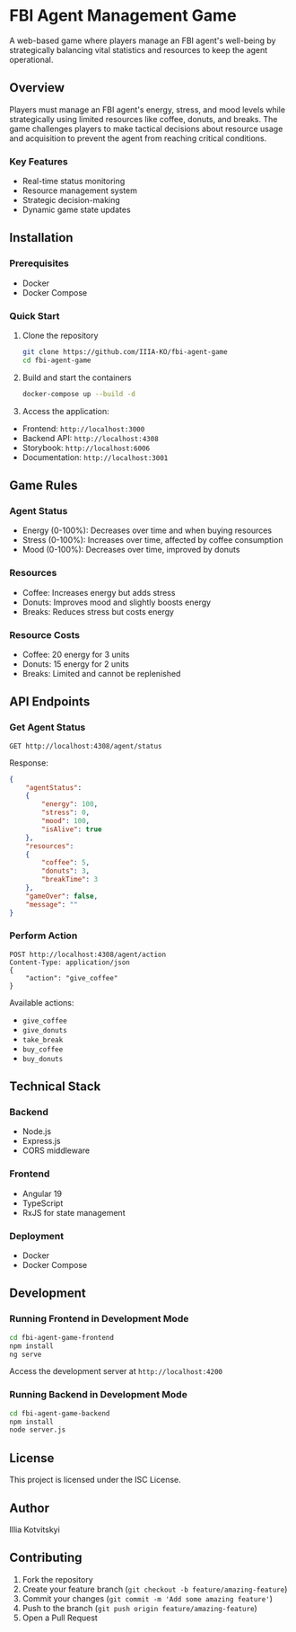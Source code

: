 # FBI Agent Management Game

A web-based game where players manage an FBI agent's well-being by strategically balancing vital statistics and resources to keep the agent operational.

## Overview

Players must manage an FBI agent's energy, stress, and mood levels while strategically using limited resources like coffee, donuts, and breaks. The game challenges players to make tactical decisions about resource usage and acquisition to prevent the agent from reaching critical conditions.

### Key Features

- Real-time status monitoring
- Resource management system
- Strategic decision-making
- Dynamic game state updates

## Installation

### Prerequisites

- Docker
- Docker Compose

### Quick Start

1. Clone the repository

    ```bash
    git clone https://github.com/IIIA-KO/fbi-agent-game
    cd fbi-agent-game
    ```

2. Build and start the containers

    ```bash
    docker-compose up --build -d
    ```

3. Access the application:

- Frontend: `http://localhost:3000`
- Backend API: `http://localhost:4308`
- Storybook: `http://localhost:6006`
- Documentation: `http://localhost:3001`

## Game Rules

### Agent Status

- Energy (0-100%): Decreases over time and when buying resources
- Stress (0-100%): Increases over time, affected by coffee consumption
- Mood (0-100%): Decreases over time, improved by donuts

### Resources

- Coffee: Increases energy but adds stress
- Donuts: Improves mood and slightly boosts energy
- Breaks: Reduces stress but costs energy

### Resource Costs

- Coffee: 20 energy for 3 units
- Donuts: 15 energy for 2 units
- Breaks: Limited and cannot be replenished

## API Endpoints

### Get Agent Status

```curl
GET http://localhost:4308/agent/status
```

Response:

```json
{
    "agentStatus": 
    {
        "energy": 100,
        "stress": 0,
        "mood": 100,
        "isAlive": true
    },
    "resources": 
    {
        "coffee": 5,
        "donuts": 3,
        "breakTime": 3
    },
    "gameOver": false,
    "message": ""
}
```

### Perform Action

```curl
POST http://localhost:4308/agent/action
Content-Type: application/json
{
    "action": "give_coffee"
}
```

Available actions:

- `give_coffee`
- `give_donuts`
- `take_break`
- `buy_coffee`
- `buy_donuts`

## Technical Stack

### Backend

- Node.js
- Express.js
- CORS middleware

### Frontend

- Angular 19
- TypeScript
- RxJS for state management

### Deployment

- Docker
- Docker Compose

## Development

### Running Frontend in Development Mode

```bash
cd fbi-agent-game-frontend
npm install
ng serve
```

Access the development server at `http://localhost:4200`

### Running Backend in Development Mode

```bash
cd fbi-agent-game-backend
npm install
node server.js
```

## License

This project is licensed under the ISC License.

## Author

Illia Kotvitskyi

## Contributing

1. Fork the repository
2. Create your feature branch (`git checkout -b feature/amazing-feature`)
3. Commit your changes (`git commit -m 'Add some amazing feature'`)
4. Push to the branch (`git push origin feature/amazing-feature`)
5. Open a Pull Request
